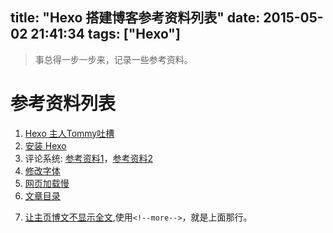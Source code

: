 title: "Hexo 搭建博客参考资料列表"
date: 2015-05-02 21:41:34
tags: ["Hexo"]
---

> 事总得一步一步来，记录一些参考资料。

# 参考资料列表

1. [Hexo 主人Tommy吐槽][1]
2. [安装 Hexo][2]
3. 评论系统: [参考资料1][3.1]，[参考资料2][3.2]
4. [修改字体][4]
5. [网页加载慢][5]
6. [文章目录][6]

<!--more-->

7. [让主页博文不显示全文][7],使用`<!--more-->`，就是上面那行。








[1]:http://zespia.tw/blog/2012/10/11/hexo-debut/
[2]:https://hexo.io/zh-cn/docs/
[3.1]:http://zipperary.com/2013/05/30/hexo-guide-4/
[3.2]:http://zhidao.baidu.com/link?url=zE0f91IjLHKzR5FEr_-aMwL6SrHSSfltLyKaTErrZ_DTcqan-xQu2IBGMo52ntBLz-vvsjO4zkPckiXBBVptbb6WR3dGu7nq_a5AFy3GKBW
[4]:http://vkki.me/2014/02/04/beautify-your-hexo/
[5]:http://ju.outofmemory.cn/entry/79930
[6]:http://www.twiceyuan.com/2015/01/12/%E4%B8%BAHexo%E4%B8%BB%E9%A2%98%E6%B7%BB%E5%8A%A0%E6%96%87%E7%AB%A0%E7%9B%AE%E5%BD%95/
[7]:http://www.aips.me/hexo-independent-blog-new-ways.html